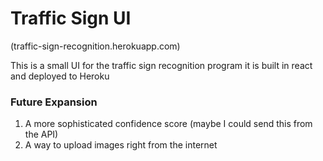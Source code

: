 # Traffic Sign UI
(traffic-sign-recognition.herokuapp.com)

This is a small UI for the traffic sign recognition program
it is built in react and deployed to Heroku


### Future Expansion
1. A more sophisticated confidence score (maybe I could send this from the API)
2. A way to upload images right from the internet
